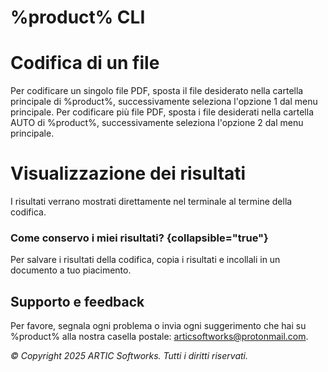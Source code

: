 # %product% CLI

# **Codifica di un file**

<tabs>
    <tab title="Singolo file">
        Per codificare un singolo file PDF, sposta il file desiderato nella cartella principale di %product%, successivamente seleziona l'opzione <shortcut>1</shortcut> dal menu principale.
    </tab>
    <tab title="Più file">
        Per codificare più file PDF, sposta i file desiderati nella cartella <shortcut>AUTO</shortcut> di %product%, successivamente seleziona l'opzione <shortcut>2</shortcut> dal menu principale.
    </tab>
</tabs>

# **Visualizzazione dei risultati**

I risultati verrano mostrati direttamente nel terminale al termine della codifica.

### Come conservo i miei risultati? {collapsible="true"}
Per salvare i risultati della codifica, copia i risultati e incollali in un documento a tuo piacimento.

## Supporto e feedback
Per favore, segnala ogni problema o invia ogni suggerimento che hai su %product% alla nostra casella postale: [articsoftworks@protonmail.com](mailto:articsoftworks@protonmail.com).

_© Copyright 2025 ARTIC Softworks. Tutti i diritti riservati._